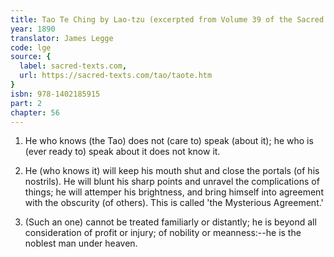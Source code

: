 ```yaml
---
title: Tao Te Ching by Lao-tzu (excerpted from Volume 39 of the Sacred Books of the East.)
year: 1890
translator: James Legge
code: lge
source: {
  label: sacred-texts.com,
  url: https://sacred-texts.com/tao/taote.htm
}
isbn: 978-1402185915
part: 2
chapter: 56
---
```

1. He who knows (the Tao) does not (care to) speak (about it); he
who is (ever ready to) speak about it does not know it. 

2. He (who knows it) will keep his mouth shut and close the portals
(of his nostrils). He will blunt his sharp points and unravel the
complications of things; he will attemper his brightness, and bring
himself into agreement with the obscurity (of others). This is called
'the Mysterious Agreement.' 

3. (Such an one) cannot be treated familiarly or distantly; he is
beyond all consideration of profit or injury; of nobility or meanness:--he
is the noblest man under heaven.